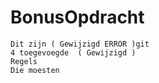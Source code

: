 # BonusOpdracht
```
Dit zijn ( Gewijzigd ERROR )git
4 toegevoegde  ( Gewijzigd )
Regels
Die moesten
```